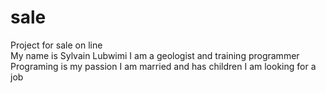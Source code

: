 # sale
Project for sale on line  
My name is Sylvain Lubwimi
I am a geologist and training programmer
Programing is my passion
I am married and has children
I am looking for a job
